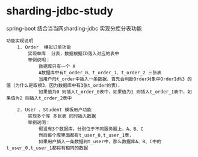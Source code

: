 # sharding-jdbc-study
spring-boot 结合当当网sharding-jdbc 实现分库分表功能

	功能实现说明
		1. Order  模拟订单功能
			实现单库  分表，数据根据ID落入对应的表中
			举例说明：
				数据库只有一个 A
				A数据库中有t_order_0、t_order_1、t_order_2 三张表
				当用户向t_order中插入一条数据，首先会判断Order对象中OrderId%3 的值（为什么是取模3，因为数据库中有3张t_order的表），
				如果值为0 则插入t_order_0表中，如果值为1 则插入t_order_1表中，如果值为2 则插入t_order_2表中
			
		2. User 、Student 模板用户功能
			实现多个库 多张表 同时插入数据
			举例说明：
				假设有3个数据库，分别位于不同服务器上，A、B、C
				然后每个库里面都有t_user_0,t_user_1表，
				如果用户插入一条数据到t_user中，那么数据库A、B、C中的t_user_0,t_user_1都将有相同的数据
				